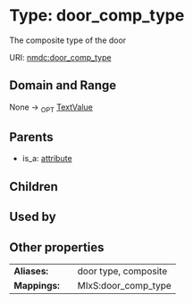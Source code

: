 
# Type: door_comp_type


The composite type of the door

URI: [nmdc:door_comp_type](https://microbiomedata/meta/door_comp_type)


## Domain and Range

None ->  <sub>OPT</sub> [TextValue](TextValue.md)

## Parents

 *  is_a: [attribute](attribute.md)

## Children


## Used by


## Other properties

|  |  |  |
| --- | --- | --- |
| **Aliases:** | | door type, composite |
| **Mappings:** | | MIxS:door_comp_type |

